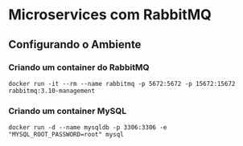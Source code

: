 # Microservices com RabbitMQ

## Configurando o Ambiente

### Criando um container do RabbitMQ

```text
docker run -it --rm --name rabbitmq -p 5672:5672 -p 15672:15672 rabbitmq:3.10-management
```

### Criando um container MySQL

```text
docker run -d --name mysqldb -p 3306:3306 -e "MYSQL_ROOT_PASSWORD=root" mysql
```